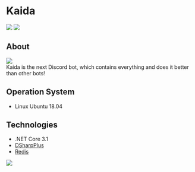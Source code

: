 # Kaida
[<img src="http://hits.dwyl.com/OnlyOneCookie/Kaida.svg">](https://github.com/OnlyOneCookie/Kaida) [<img src="https://img.shields.io/github/license/OnlyOneCookie/Kaida.svg?style=flat-square">](https://github.com/OnlyOneCookie/Kaida/blob/master/license.md)  

## About
[<img src="https://img.shields.io/badge/what%20is-this%3F-blue?style=flat-square">](https://github.com/OnlyOneCookie/Kaida)  
Kaida is the next Discord bot, which contains everything and does it better than other bots!

## Operation System
- Linux Ubuntu 18.04

## Technologies
- .NET Core 3.1
- [DSharpPlus](https://dsharpplus.github.io/)
- [Redis](https://redis.io)

[<img src="https://img.shields.io/badge/made%20in-Switzerland-red?style=flat-square">](https://www.onlyonecookie.ch)
